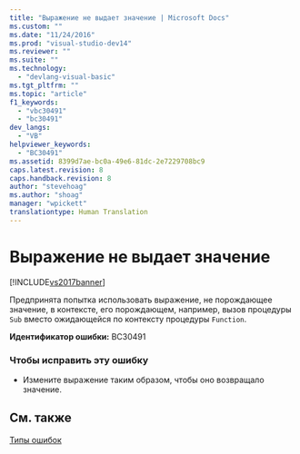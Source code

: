```yaml
---
title: "Выражение не выдает значение | Microsoft Docs"
ms.custom: ""
ms.date: "11/24/2016"
ms.prod: "visual-studio-dev14"
ms.reviewer: ""
ms.suite: ""
ms.technology: 
  - "devlang-visual-basic"
ms.tgt_pltfrm: ""
ms.topic: "article"
f1_keywords: 
  - "vbc30491"
  - "bc30491"
dev_langs: 
  - "VB"
helpviewer_keywords: 
  - "BC30491"
ms.assetid: 8399d7ae-bc0a-49e6-81dc-2e7229708bc9
caps.latest.revision: 8
caps.handback.revision: 8
author: "stevehoag"
ms.author: "shoag"
manager: "wpickett"
translationtype: Human Translation
---
```

# Выражение не выдает значение
[!INCLUDE[vs2017banner](../../../csharp/includes/vs2017banner.md)]

Предпринята попытка использовать выражение, не порождающее значение, в контексте, его порождающем, например, вызов процедуры `Sub` вместо ожидающейся по контексту процедуры `Function`.  
  
 **Идентификатор ошибки:** BC30491  
  
### Чтобы исправить эту ошибку  
  
-   Измените выражение таким образом, чтобы оно возвращало значение.  
  
## См. также  
 [Типы ошибок](../../../visual-basic/programming-guide/language-features/error-types.md)
